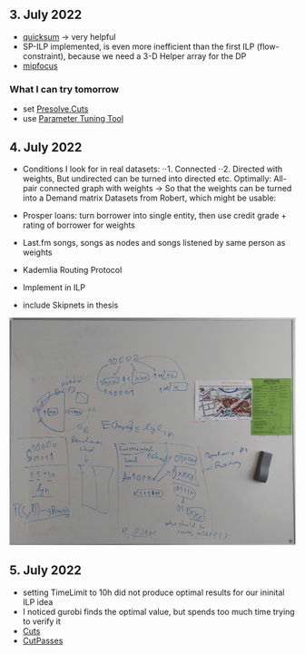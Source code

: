 ## 3. July 2022
* [quicksum](https://www.gurobi.com/documentation/9.5/refman/py_quicksum.html) -> very helpful
* SP-ILP implemented, is even more inefficient than the first ILP (flow-constraint), because we need a 3-D Helper array for the DP
* [mipfocus](https://www.gurobi.com/documentation/9.1/refman/mipfocus.html)
### What I can try tomorrow
* set [Presolve](https://www.gurobi.com/documentation/9.1/refman/presolve.html),[Cuts](https://www.gurobi.com/documentation/9.1/refman/cuts.html) 
* use [Parameter Tuning Tool](https://www.gurobi.com/documentation/9.1/refman/parameter_tuning_tool.html)



## 4. July 2022
* Conditions I look for in real datasets:
⋅⋅1. Connected
⋅⋅2. Directed with weights, But undirected can be turned into directed etc.
Optimally: All-pair connected graph with weights -> So that the weights can be turned into a Demand matrix
Datasets from Robert, which might be usable:
* Prosper loans: turn borrower into single entity, then use credit grade + rating of borrower for weights

* Last.fm songs, songs as nodes and songs listened by same person as weights

* Kademlia Routing Protocol
* Implement in ILP

* include Skipnets in thesis

![Kademlia](img/04_07.jpg)

## 5. July 2022
* setting TimeLimit to 10h did not produce optimal results for our ininital ILP idea
* I noticed gurobi finds the optimal value, but spends too much time trying to verify it  
* [Cuts](https://www.gurobi.com/documentation/9.1/refman/cuts.html)  
* [CutPasses](https://www.gurobi.com/documentation/9.1/refman/cutpasses.html)
